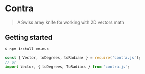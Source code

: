 # Contra

> A Swiss army knife for working with 2D vectors math

## Getting started

```bash
$ npm install eminus
```

```javascript
const { Vector, toDegrees, toRadians } = require('contra.js');
// or
import Vector, { toDegrees, ToRadians } from 'contra.js';
```
